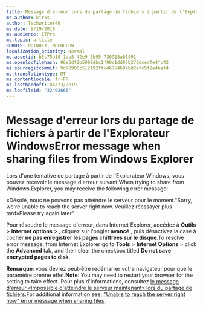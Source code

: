 ```yaml
---
title: Message d'erreur lors du partage de fichiers à partir de l'Explorateur Windows
ms.author: kirks
author: Techwriter40
ms.date: 9/19/2018
ms.audience: ITPro
ms.topic: article
ROBOTS: NOINDEX, NOFOLLOW
localization_priority: Normal
ms.assetid: b5c75a18-1db8-42e9-8b95-730913a61491
ms.openlocfilehash: 06e3df2b5099dbc1f90c1dd06b372dcedfe4fc42
ms.sourcegitcommit: 9d78905c512192ffc4675468abd2efc5f2e4baf4
ms.translationtype: MT
ms.contentlocale: fr-FR
ms.lasthandoff: 04/23/2019
ms.locfileid: "32402665"
---
```

# <a name="error-message-when-sharing-files-from-windows-explorer"></a><span data-ttu-id="08a68-102">Message d'erreur lors du partage de fichiers à partir de l'Explorateur Windows</span><span class="sxs-lookup"><span data-stu-id="08a68-102">Error message when sharing files from Windows Explorer</span></span>

<span data-ttu-id="08a68-103">Lors d'une tentative de partage à partir de l'Explorateur Windows, vous pouvez recevoir le message d'erreur suivant:</span><span class="sxs-lookup"><span data-stu-id="08a68-103">When trying to share from Windows Explorer, you may receive the following error message:</span></span>
  
<span data-ttu-id="08a68-104">«Désolé, nous ne pouvons pas atteindre le serveur pour le moment.</span><span class="sxs-lookup"><span data-stu-id="08a68-104">"Sorry, we're unable to reach the server right now.</span></span> <span data-ttu-id="08a68-105">Veuillez réessayer plus tard»</span><span class="sxs-lookup"><span data-stu-id="08a68-105">Please try again later"</span></span>
  
<span data-ttu-id="08a68-106">Pour résoudre le message d'erreur, dans Internet Explorer, accédez à **Outils** \> **Internet options** \> , cliquez sur l'onglet **avancé** , puis désactivez la case à cocher **ne pas enregistrer les pages chiffrées sur le disque**.</span><span class="sxs-lookup"><span data-stu-id="08a68-106">To resolve error message, from Internet Explorer go to **Tools** \> **Internet Options** \> click the **Advanced** tab, and then clear the checkbox titled **Do not save encrypted pages to disk**.</span></span> 
  
 <span data-ttu-id="08a68-107">**Remarque**: vous devrez peut-être redémarrer votre navigateur pour que le paramètre prenne effet.</span><span class="sxs-lookup"><span data-stu-id="08a68-107">**Note**: You may need to restart your browser for the setting to take effect.</span></span> <span data-ttu-id="08a68-108">Pour plus d'informations, consultez [le message d'erreur «Impossible d'atteindre le serveur maintenant» lors du partage de fichiers](https://go.microsoft.com/fwlink/?linkid=2022914).</span><span class="sxs-lookup"><span data-stu-id="08a68-108">For additional information see, ["Unable to reach the server right now" error message when sharing files](https://go.microsoft.com/fwlink/?linkid=2022914).</span></span>
  


